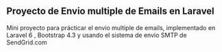 ## Proyecto de Envio multiple de Emails en Laravel

Mini proyecto para prácticar el envio multiple de emails, implementado en Laravel 6 , Bootstrap 4.3 y usando el sistema de envio SMTP de SendGrid.com